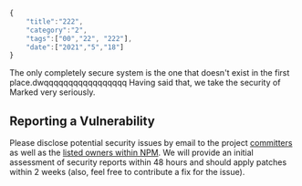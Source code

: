 ```javascript
{
    "title":"222",
    "category":"2",
    "tags":["00","22", "222"],
    "date":["2021","5","18"]
}
```

The only completely secure system is the one that doesn't exist in the first place.dwqqqqqqqqqqqqqqqqq
Having said that, we take the security of Marked very seriously.

## Reporting a Vulnerability

Please disclose potential security issues by email to the project [committers](https://marked.js.org/#/AUTHORS.md) as well as the [listed owners within NPM](https://docs.npmjs.com/cli/owner).
We will provide an initial assessment of security reports within 48 hours and should apply patches within 2 weeks
(also, feel free to contribute a fix for the issue).

